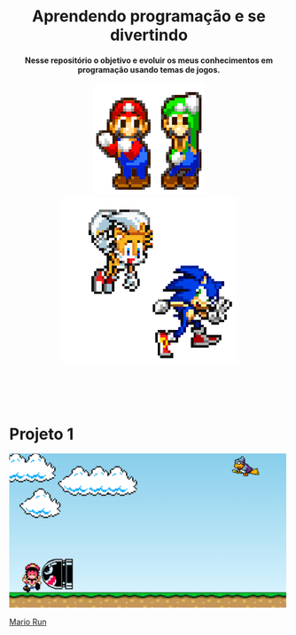 # <center>Aprendendo programação e se divertindo</center>


#### <div align="center"> Nesse repositório o objetivo e evoluir os meus conhecimentos em programação usando temas de jogos. </div>

<div align="center">
<img width="200em" src="https://raw.githubusercontent.com/MecStitch/Games/main/Imgs/e9cc495e517e2fc2be4cd1a049420c9fed3f4ad0_00.gif"><img height="300em" src="https://raw.githubusercontent.com/MecStitch/Games/main/Imgs/32f1061e12b271ee85dca110818a8622.gif">
</div>
 
<br>
<br>
<br>
<br>

# Projeto 1

<div>
<img width="500em" src="https://github.com/MecStitch/Games/blob/main/Imgs/Captura%20de%20tela%202023-12-27%20131418.png">
</div>

[Mario Run](https://games-beryl.vercel.app/)

